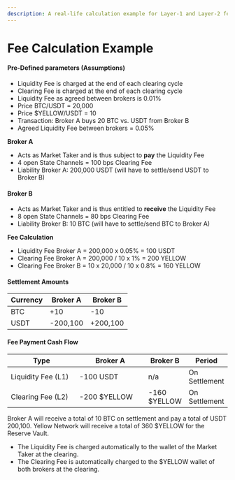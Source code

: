 ```yaml
---
description: A real-life calculation example for Layer-1 and Layer-2 fees
---
```


# Fee Calculation Example

#### Pre-Defined parameters (Assumptions)

* Liquidity Fee is charged at the end of each clearing cycle
* Clearing Fee is charged at the end of each clearing cycle
* Liquidity Fee as agreed between brokers is 0.01%&#x20;
* Price BTC/USDT = 20,000&#x20;
* Price $YELLOW/USDT = 10
* Transaction: Broker A buys 20 BTC vs. USDT from Broker B
* Agreed Liquidity Fee between brokers = 0.05%

**Broker A**

* Acts as Market Taker and is thus subject to **pay** the Liquidity Fee
* 4 open State Channels = 100 bps Clearing Fee
* Liability Broker A: 200,000 USDT (will have to settle/send USDT to Broker B)

#### Broker B

* Acts as Market Taker and is thus entitled to **receive** the Liquidity Fee
* 8 open State Channels = 80 bps Clearing Fee&#x20;
* Liability Broker B: 10 BTC (will have to settle/send BTC to Broker A)

**Fee Calculation**

* Liquidity Fee Broker A = 200,000 x 0.05% = 100 USDT
* Clearing Fee Broker A = 200,000 / 10 x 1% = 200 YELLOW
* Clearing Fee Broker B = 10 x 20,000 / 10 x 0.8% = 160 YELLOW

#### Settlement Amounts

| Currency | Broker A | Broker B |
| -------- | -------- | -------- |
| BTC      | +10      | -10      |
| USDT     | -200,100 | +200,100 |

#### Fee Payment Cash Flow

<table><thead><tr><th width="150">Type</th><th width="150">Broker A</th><th>Broker B</th><th>Period</th></tr></thead><tbody><tr><td>Liquidity Fee (L1)</td><td>-100 USDT</td><td>n/a</td><td>On Settlement</td></tr><tr><td>Clearing Fee (L2)</td><td>-200 $YELLOW</td><td>-160 $YELLOW</td><td>On Settlement</td></tr></tbody></table>

Broker A will receive a total of 10 BTC on settlement and pay a total of USDT 200,100. Yellow Network will receive a total of 360 $YELLOW for the Reserve Vault.

* The Liquidity Fee is charged automatically to the wallet of the Market Taker at the clearing.
* The Clearing Fee is automatically charged to the $YELLOW wallet of both brokers at the clearing.
